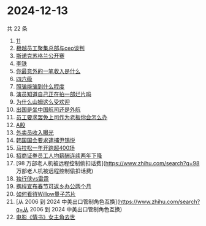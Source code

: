 # 2024-12-13

共 22 条

<!-- BEGIN -->
<!-- 最后更新时间 Fri Dec 13 2024 23:11:08 GMT+0800 (China Standard Time) -->

1. [11](https://www.zhihu.com/search?q=11)
1. [极越员工聚集总部与ceo谈判](https://www.zhihu.com/search?q=极越员工聚集总部与ceo谈判)
1. [斯诺克苏格兰公开赛](https://www.zhihu.com/search?q=斯诺克苏格兰公开赛)
1. [李铁](https://www.zhihu.com/search?q=李铁)
1. [你最意外的一笔收入是什么](https://www.zhihu.com/search?q=你最意外的一笔收入是什么)
1. [四六级](https://www.zhihu.com/search?q=四六级)
1. [照骗能骗到什么程度](https://www.zhihu.com/search?q=照骗能骗到什么程度)
1. [演员知道自己正在拍一部烂片吗](https://www.zhihu.com/search?q=演员知道自己正在拍一部烂片吗)
1. [为什么山姆这么受欢迎](https://www.zhihu.com/search?q=为什么山姆这么受欢迎)
1. [出国是坐中国航司还是外航](https://www.zhihu.com/search?q=出国是坐中国航司还是外航)
1. [员工要求罢免上司作为老板你会怎么办](https://www.zhihu.com/search?q=员工要求罢免上司作为老板你会怎么办)
1. [A股](https://www.zhihu.com/search?q=A股)
1. [外卖员收入曝光](https://www.zhihu.com/search?q=外卖员收入曝光)
1. [韩国国会要求逮捕尹锡悦](https://www.zhihu.com/search?q=韩国国会要求逮捕尹锡悦)
1. [马拉松一年开跑超400场](https://www.zhihu.com/search?q=马拉松一年开跑超400场)
1. [招商证券员工人均薪酬连续两年下降](https://www.zhihu.com/search?q=招商证券员工人均薪酬连续两年下降)
1. [98 万部老人机被远程控制偷扣话费](https://www.zhihu.com/search?q=98
   万部老人机被远程控制偷扣话费)
1. [独行侠vs雷霆](https://www.zhihu.com/search?q=独行侠vs雷霆)
1. [携程宣布春节可返乡办公两个月](https://www.zhihu.com/search?q=携程宣布春节可返乡办公两个月)
1. [如何看待Willow量子芯片](https://www.zhihu.com/search?q=如何看待Willow量子芯片)
1. [从 2006 到 2024 中美出口管制角色互换](https://www.zhihu.com/search?q=从 2006
   到 2024 中美出口管制角色互换)
1. [电影《情书》女主角去世](https://www.zhihu.com/search?q=电影《情书》女主角去世)

<!-- END -->
